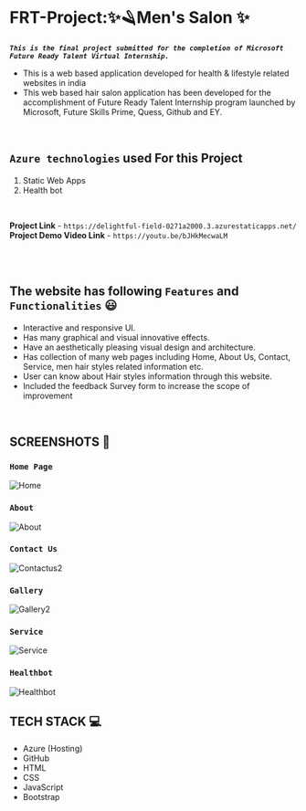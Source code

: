 # **FRT-Project:✨🪒Men's Salon ✨**

**_`This is the final project submitted for the completion of Microsoft Future Ready Talent Virtual Internship.`_**

- This is a web based application developed for health & lifestyle related websites in india
- This web based hair salon application has been developed for the accomplishment of Future Ready Talent Internship program launched by Microsoft, Future Skills Prime,
  Quess, Github and EY.
</br>

## **`Azure technologies`** used For this Project
1. Static Web Apps
2. Health bot
</br>

**Project Link** - `https://delightful-field-0271a2000.3.azurestaticapps.net/` </br>
**Project Demo Video Link** - `https://youtu.be/bJHkMecwaLM`

</br></br>

## The website has following **`Features`** and **`Functionalities`** 😃

- Interactive and responsive UI.
- Has many graphical and visual innovative effects.
- Have an aesthetically pleasing visual design and architecture.
- Has collection of many web pages including Home, About Us, Contact, Service, men hair styles related information etc.
- User can know about Hair styles information through this website.
- Included the feedback Survey form to increase the scope of improvement 
</br>

## SCREENSHOTS 📸

### `Home Page`

![Home](https://user-images.githubusercontent.com/81211134/228790309-17b708f4-bd25-4bdc-9f04-d8078d5a5085.png)

### `About`

![About](https://user-images.githubusercontent.com/81211134/228790554-6eec393e-5402-4de1-b65d-6e1888370635.png)

### `Contact Us`

![Contactus2](https://user-images.githubusercontent.com/81211134/228791184-71eda816-7b5f-4b91-b140-9ae37cd9bf60.png)

### `Gallery`

![Gallery2](https://user-images.githubusercontent.com/81211134/228791609-facd368c-21df-407e-88be-a55c1ac8cbb8.png)

### `Service`

![Service](https://user-images.githubusercontent.com/81211134/228791677-45ed7bca-29b1-422d-b02a-488784c45d16.png)

### `Healthbot`

![Healthbot](https://user-images.githubusercontent.com/81211134/228791779-7114e6c6-862d-4e8b-8547-938a7ae2467e.png)
</br>


## TECH STACK 💻

- Azure (Hosting)
- GitHub
- HTML
- CSS
- JavaScript
- Bootstrap

